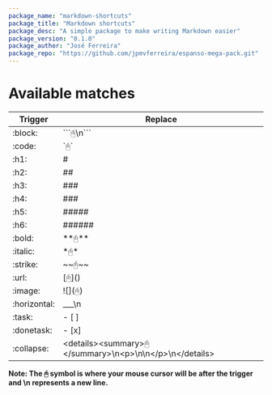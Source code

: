 ```yaml
---
package_name: "markdown-shortcuts"
package_title: "Markdown shortcuts"
package_desc: "A simple package to make writing Markdown easier"
package_version: "0.1.0"
package_author: "José Ferreira"
package_repo: "https://github.com/jpmvferreira/espanso-mega-pack.git"
---
```


# Available matches
| Trigger      | Replace                                                |
|--------------|--------------------------------------------------------|
| :block:      | \```🖰\n```                                             |
| :code:       | \`🖰`                                                   |
| :h1:         | #                                                      |
| :h2:         | ##                                                     |
| :h3:         | ###                                                    |
| :h4:         | ###                                                    |
| :h5:         | #####                                                  |
| :h6:         | ######                                                 |
| :bold:       | \*\*🖰**                                                |
| :italic:     | \*🖰\*                                                  |
| :strike:     | \~\~🖰~~                                                |
| :url:        | \[🖰]()                                                 |
| :image:      | !\[](🖰)                                                |
| :horizontal: | ___\n                                                  |
| :task:       | - [ ]                                                  |
| :donetask:   | - [x]                                                  |
| :collapse:   | \<details>\<summary>🖰\</summary>\n\<p>\n\n\</p>\n\</details> |

**Note: The 🖰 symbol is where your mouse cursor will be after the trigger and \n represents a new line.**
